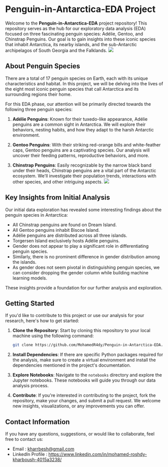 # Penguin-in-Antarctica-EDA Project

Welcome to the **Penguin-in-Antarctica-EDA** project repository! This repository serves as the hub for our exploratory data analysis (EDA) focused on three fascinating penguin species: Adélie, Gentoo, and Chinstrap Penguins. Our goal is to gain insights into these iconic species that inhabit Antarctica, its nearby islands, and the sub-Antarctic archipelagos of South Georgia and the Falklands.
![](http://d3i3l3kraiqpym.cloudfront.net/wp-content/uploads/2016/04/26094914/Ad%C3%A9lie-Chinstrap-and-gentoo-penguin-species.jpg)

## About Penguin Species

There are a total of 17 penguin species on Earth, each with its unique characteristics and habitat. In this project, we will be delving into the lives of the eight most iconic penguin species that call Antarctica and its surrounding regions their home.

For this EDA phase, our attention will be primarily directed towards the following three penguin species:

1. **Adélie Penguins**: Known for their tuxedo-like appearance, Adélie penguins are a common sight in Antarctica. We will explore their behaviors, nesting habits, and how they adapt to the harsh Antarctic environment.

2. **Gentoo Penguins**: With their striking red-orange bills and white-feather caps, Gentoo penguins are a captivating species. Our analysis will uncover their feeding patterns, reproductive behaviors, and more.

3. **Chinstrap Penguins**: Easily recognizable by the narrow black band under their heads, Chinstrap penguins are a vital part of the Antarctic ecosystem. We'll investigate their population trends, interactions with other species, and other intriguing aspects.
![](https://raw.githubusercontent.com/allisonhorst/palmerpenguins/master/man/figures/lter_penguins.png)


## Key Insights from Initial Analysis

Our initial data exploration has revealed some interesting findings about the penguin species in Antarctica:

- All Chinstrap penguins are found on Dream Island.
- All Gentoo penguins inhabit Biscoe Island.
- Adélie penguins are distributed across all three islands.
- Torgersen Island exclusively hosts Adélie penguins.
- Gender does not appear to play a significant role in differentiating penguin species.
- Similarly, there is no prominent difference in gender distribution among the islands.
- As gender does not seem pivotal in distinguishing penguin species, we can consider dropping the gender column while building machine learning models.

These insights provide a foundation for our further analysis and exploration. 

## Getting Started

If you'd like to contribute to this project or use our analysis for your research, here's how to get started:

1. **Clone the Repository**: Start by cloning this repository to your local machine using the following command:
   
   ```bash
   git clone https://github.com/MohamedR4dy/Penguin-in-Antarctica-EDA.git
   ```

2. **Install Dependencies**: If there are specific Python packages required for the analysis, make sure to create a virtual environment and install the dependencies mentioned in the project's documentation.

3. **Explore Notebooks**: Navigate to the `notebooks` directory and explore the Jupyter notebooks. These notebooks will guide you through our data analysis process.

4. **Contribute**: If you're interested in contributing to the project, fork the repository, make your changes, and submit a pull request. We welcome new insights, visualizations, or any improvements you can offer.

## Contact Information

If you have any questions, suggestions, or would like to collaborate, feel free to contact us:

- Email : kharrbesh@gmail.com
- LinkedIn Profile : https://www.linkedin.com/in/mohamed-roshdy-kharboush-4015a3238/


